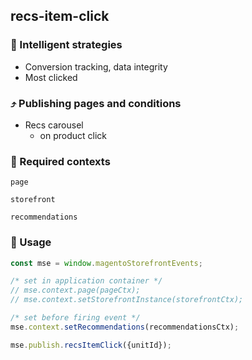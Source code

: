 ## recs-item-click

### 🤖 Intelligent strategies

-   Conversion tracking, data integrity
-   Most clicked

### ⤴️ Publishing pages and conditions

-   Recs carousel
    -   on product click

### 🛄 Required contexts

`page`

`storefront`

`recommendations`

### 🔧 Usage

```javascript
const mse = window.magentoStorefrontEvents;

/* set in application container */
// mse.context.page(pageCtx);
// mse.context.setStorefrontInstance(storefrontCtx);

/* set before firing event */
mse.context.setRecommendations(recommendationsCtx);

mse.publish.recsItemClick({unitId});
```
